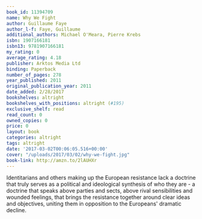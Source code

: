 ```yaml
---
book_id: 11394709
name: Why We Fight
author: Guillaume Faye
author_l-f: Faye, Guillaume
additional_authors: Michael O'Meara, Pierre Krebs
isbn: 1907166181
isbn13: 9781907166181
my_rating: 0
average_rating: 4.18
publisher: Arktos Media Ltd
binding: Paperback
number_of_pages: 278
year_published: 2011
original_publication_year: 2011
date_added: 2/28/2017
bookshelves: altright
bookshelves_with_positions: altright (#195)
exclusive_shelf: read
read_count: 0
owned_copies: 0
price: 0
layout: book
categories: altright
tags: altright
date: '2017-03-02T00:06:05.516+00:00'
cover: "/uploads/2017/03/02/why-we-fight.jpg"
book-link: http://amzn.to/2lAUHXr
---
```

Identitarians and others making up the European resistance lack a doctrine that truly serves as a political and ideological synthesis of who they are - a doctrine that speaks above parties and sects, above rival sensibilities and wounded feelings, that brings the resistance together around clear ideas and objectives, uniting them in opposition to the Europeans' dramatic decline.